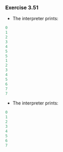 ### Exercise 3.51
- The interpreter prints:
```js
0
1
2
3
4
5
5
1
2
3
4
5
6
7
7
```
- The interpreter prints:
```js
0
1
2
3
4
5
6
7
```
